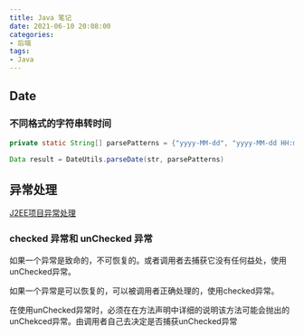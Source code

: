 ```yaml
---
title: Java 笔记
date: 2021-06-10 20:08:00
categories:
- 后端
tags:
- Java
---
```


## Date

### 不同格式的字符串转时间

```java
private static String[] parsePatterns = {"yyyy-MM-dd", "yyyy-MM-dd HH:mm:ss", "yyyy-MM-dd HH:mm", "yyyy年MM月dd日"};
```

```java
Data result = DateUtils.parseDate(str, parsePatterns)
```

## 异常处理

[J2EE项目异常处理](https://www.iteye.com/blog/klyuan-72170)

### checked 异常和 unChecked 异常

如果一个异常是致命的，不可恢复的。或者调用者去捕获它没有任何益处，使用unChecked异常。

如果一个异常是可以恢复的，可以被调用者正确处理的，使用checked异常。

在使用unChecked异常时，必须在在方法声明中详细的说明该方法可能会抛出的unChekced异常。由调用者自己去决定是否捕获unChecked异常